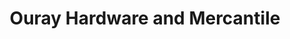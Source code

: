 ---
title: "Ouray Hardware and Mercantile"
url: /ouray/ouray-hardware-and-mercantile/
shop: hardware
---